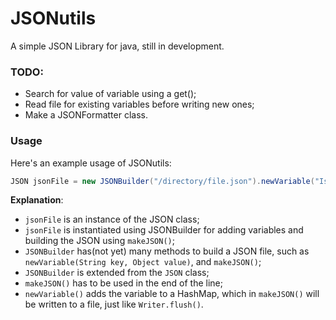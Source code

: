 # JSONutils
A simple JSON Library for java, still in development.

### TODO:
 - Search for value of variable using a get();
 - Read file for existing variables before writing new ones;
 - Make a JSONFormatter class.

### Usage
Here's an example usage of JSONutils:
```java
JSON jsonFile = new JSONBuilder("/directory/file.json").newVariable("IsLibraryComplete", false).makeJSON();
```
**Explanation**:
 - `jsonFile` is an instance of the JSON class;
 - `jsonFile` is instantiated using JSONBuilder for adding variables and building the JSON using `makeJSON()`;
 - `JSONBuilder` has(not yet) many methods to build a JSON file, such as `newVariable(String key, Object value)`, and `makeJSON()`;
 - `JSONBuilder` is extended from the `JSON` class;
 - `makeJSON()` has to be used in the end of the line;
 - `newVariable()` adds the variable to a HashMap, which in `makeJSON()` will be written to a file, just like `Writer.flush()`.
